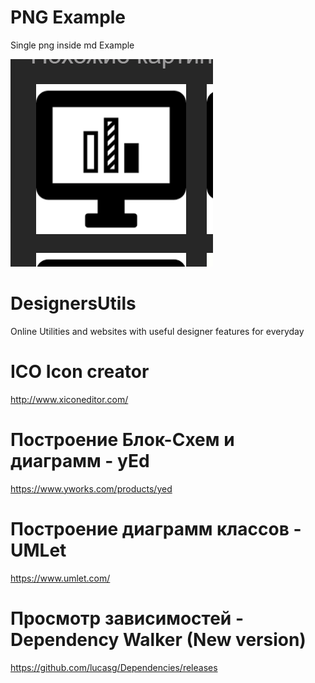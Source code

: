 
# PNG Example
Single png inside md Example


![](Screenshot_006.png)


# DesignersUtils
Online Utilities and websites with useful designer features for everyday

# ICO Icon creator
http://www.xiconeditor.com/

# Построение Блок-Схем и диаграмм - yEd
https://www.yworks.com/products/yed

# Построение диаграмм классов - UMLet
https://www.umlet.com/

# Просмотр зависимостей - Dependency Walker (New version)
https://github.com/lucasg/Dependencies/releases

